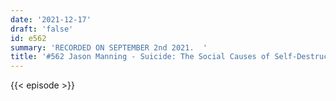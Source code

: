 ```yaml
---
date: '2021-12-17'
draft: 'false'
id: e562
summary: 'RECORDED ON SEPTEMBER 2nd 2021.  '
title: '#562 Jason Manning - Suicide: The Social Causes of Self-Destruction'
---
```

{{< episode >}}
